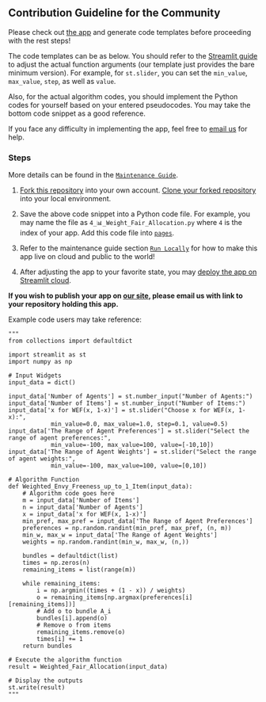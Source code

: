 ## Contribution Guideline for the Community

Please check out [the app](https://fair-alloc.streamlit.app/Create_Your_Own_App!) and generate code templates before proceeding with the rest steps!

The code templates can be as below. You should refer to the [Streamlit guide](https://docs.streamlit.io/library/api-reference/widgets) to adjust the actual function arguments (our template just provides the bare minimum version). For example, for `st.slider`, you can set the `min_value`, `max_value`, `step`, as well as `value`. 

Also, for the actual algorithm codes, you should implement the Python codes for yourself based on your entered pseudocodes. You may take the bottom code snippet as a good reference.

If you face any difficulty in implementing the app, feel free to [email us](mailto:julius.han@outlook.com?cc=warut@comp.nus.edu.sg&subject=Generated_Weighted_Fair_Allocation) for help.

### Steps
More details can be found in the [`Maintenance Guide`](../maintenance/MAINTENANCE.md).

1. [Fork this repository](https://github.com/JThh/fair-alloc-app-ra/fork) into your own account. [Clone your forked repository](https://docs.github.com/en/repositories/creating-and-managing-repositories/cloning-a-repository) into your local environment.

2. Save the above code snippet into a Python code file. For example, you may name the file as `4_📊_Weight_Fair_Allocation.py` where `4` is the index of your app. Add this code file into [`pages`](../pages).

3. Refer to the maintenance guide section [`Run Locally`](../maintenance/MAINTENANCE.md#run-locally) for how to make this app live on cloud and public to the world!

4. After adjusting the app to your favorite state, you may [deploy the app on Streamlit cloud](https://docs.streamlit.io/streamlit-community-cloud/get-started/deploy-an-app). 


**If you wish to publish your app on [our site](https://fair-alloc.streamlit.app), please email us with link to your repository holding this app.**


Example code users may take reference:

    """
    from collections import defaultdict

    import streamlit as st
    import numpy as np

    # Input Widgets
    input_data = dict()

    input_data['Number of Agents'] = st.number_input("Number of Agents:")
    input_data['Number of Items'] = st.number_input("Number of Items:")
    input_data['x for WEF(x, 1-x)'] = st.slider("Choose x for WEF(x, 1-x):", 
                min_value=0.0, max_value=1.0, step=0.1, value=0.5)
    input_data['The Range of Agent Preferences'] = st.slider("Select the range of agent preferences:", 
                min_value=-100, max_value=100, value=[-10,10])
    input_data['The Range of Agent Weights'] = st.slider("Select the range of agent weights:", 
                min_value=-100, max_value=100, value=[0,10])

    # Algorithm Function
    def Weighted_Envy_Freeness_up_to_1_Item(input_data):
        # Algorithm code goes here
        m = input_data['Number of Items']
        n = input_data['Number of Agents']
        x = input_data['x for WEF(x, 1-x)']
        min_pref, max_pref = input_data['The Range of Agent Preferences']
        preferences = np.random.randint(min_pref, max_pref, (n, m))
        min_w, max_w = input_data['The Range of Agent Weights']
        weights = np.random.randint(min_w, max_w, (n,))

        bundles = defaultdict(list)
        times = np.zeros(n)
        remaining_items = list(range(m))

        while remaining_items:
            i = np.argmin((times + (1 - x)) / weights)
            o = remaining_items[np.argmax(preferences[i][remaining_items])]
            # Add o to bundle A_i
            bundles[i].append(o)
            # Remove o from items
            remaining_items.remove(o)
            times[i] += 1
        return bundles

    # Execute the algorithm function
    result = Weighted_Fair_Allocation(input_data)

    # Display the outputs
    st.write(result)
    """
